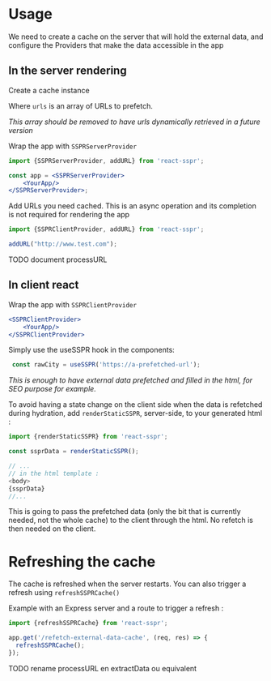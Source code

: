 # Usage

We need to create a cache on the server that will hold the external data,
and configure the Providers that make the data accessible in the app

## In the server rendering
Create a cache instance

Where `urls` is an array of URLs to prefetch.

*This array should be removed to have urls dynamically retrieved in a future version*

Wrap the app with `SSPRServerProvider`
```jsx 
import {SSPRServerProvider, addURL} from 'react-sspr';

const app = <SSPRServerProvider>
    <YourApp/>
</SSPRServerProvider>;
```

Add URLs you need cached. This is an async operation and its completion is not required for rendering the app 
```js
import {SSPRClientProvider, addURL} from 'react-sspr';

addURL("http://www.test.com");
```
TODO document processURL
## In client react
Wrap the app with `SSPRClientProvider`
```jsx 
<SSPRClientProvider>
    <YourApp/>
</SSPRClientProvider>
```

Simply use the useSSPR hook in the components: 
```js
 const rawCity = useSSPR('https://a-prefetched-url');
```

*This is enough to have external data prefetched and filled in the html, for SEO purpose for example.*

To avoid having a state change on the client side when the data is refetched during hydration,
add `renderStaticSSPR`, server-side, to your generated html :
```js
import {renderStaticSSPR} from 'react-sspr';

const ssprData = renderStaticSSPR();

// ...
// in the html template :
<body>
{ssprData}
//...
```

This is going to pass the prefetched data (only the bit that is currently needed, not the whole cache) to the client through the html.
No refetch is then needed on the client.

# Refreshing the cache
The cache is refreshed when the server restarts.
You can also trigger a refresh using `refreshSSPRCache()`

Example with an Express server and a route to trigger a refresh :
```js
import {refreshSSPRCache} from 'react-sspr';

app.get('/refetch-external-data-cache', (req, res) => {
  refreshSSPRCache();
});
```


TODO rename processURL en extractData ou equivalent